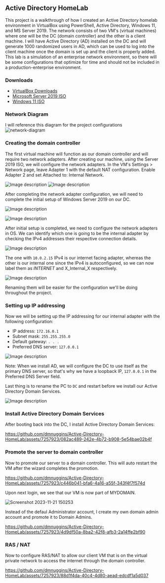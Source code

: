 ## Active Directory HomeLab

This project is a walkthrough of how I created an Active Directory homelab environment in VirtualBox using PowerShell, Active Directory, Windows 11, and MS Server 2019. The network consists of two VM's (virtual machines) where one will be the DC (domain controller) and the other is a client machine. I will have Active Directory (AD) installed on the DC and will generate 1000 randomized users in AD, which can be used to log into the client machine once the domain is set up and the client is properly added. This lab is a simulation of an enterprise network environment, so there will be some configurations that optimize for time and should not be included in a production-enterprise environment.

### Downloads

- [VirtualBox Downloads](https://www.virtualbox.org/wiki/Downloads)
- [Microsoft Server 2019 ISO](https://www.microsoft.com/en-us/evalcenter/download-windows-server-2019)
- [Windows 11 ISO](https://www.microsoft.com/en-us/software-download/windows11)

### Network Diagram

I will reference this diagram for the project configurations
![network-diagram](https://dev-to-uploads.s3.amazonaws.com/uploads/articles/0sd2tbs24w3kxasbbonw.png)

### Creating the domain controller
The first virtual machine will function as our domain controller and will require two network adapters. After creating our machine, using the Server 2019 ISO, we will configure the network adapters. In the VM's Settings > Network page, leave Adapter 1 with the default NAT configuration. Enable Adapter 2 and set Attached to: Internal Network.

![Image description](https://dev-to-uploads.s3.amazonaws.com/uploads/articles/sexsc99athq9oh059bb2.png)
![Image description](https://dev-to-uploads.s3.amazonaws.com/uploads/articles/bft9q1mrokl8trny7dou.png)

After completing the network adapter configuration, we will need to complete the initial setup of Windows Server 2019 on our DC.

![Image description](https://dev-to-uploads.s3.amazonaws.com/uploads/articles/bm4cywgz481s2z2o0xr6.png)

![Image description](https://dev-to-uploads.s3.amazonaws.com/uploads/articles/d8kehset9uwd0x2vdwis.png)

After initial setup is completed, we need to configure the network adapters in OS. We can identify which one is going to be the internal adapter by checking the IPv4 addresses their respective connection details.

![Image description](https://dev-to-uploads.s3.amazonaws.com/uploads/articles/00tbxabnsp05zjk5sopd.png)

The one with `10.0.2.15` IPv4 is our internet facing adapter, whereas the other is our internal one since the IPv4 is autoconfigured, so we can now label them as _INTERNET_ and X_Internal_X respectively.

![Image description](https://dev-to-uploads.s3.amazonaws.com/uploads/articles/qi343h9ixok4wmdq8816.png)

Renaming them will be easier for the configuration we'll be doing throughout the project.

### Setting up IP addressing

Now we will be setting up the IP addressing for our internal adapter with the following configuration:

- IP address: `172.16.0.1`
- Subnet mask: `255.255.255.0`
- Default gateway:  `. . .`
- Preferred DNS server: `127.0.0.1`

![Image description](https://dev-to-uploads.s3.amazonaws.com/uploads/articles/u44nmjjool2j4zreinyz.png)

Note: When we install AD, we will configure the DC to use itself as the primary DNS server, so that's why we have a loopback IP, `127.0.0.1` in the Preferred DNS Server field.

Last thing is to rename the PC to `DC` and restart before we install our Active Directory Domain Services.

![Image description](https://dev-to-uploads.s3.amazonaws.com/uploads/articles/hrsuwt5drjjhm379if1y.png)

### Install Active Directory Domain Services

After booting back into the DC, I install Active Directory Domain Services:

https://github.com/dmnuggins/Active-Directory-HomeLab/assets/7257923/082ac489-242e-4b72-b908-5e54bae02b4f

### Promote the server to domain controller

Now to promote our server to a domain controller. This will auto restart the VM after the wizard completes the promotion.

https://github.com/dmnuggins/Active-Directory-HomeLab/assets/7257923/c446b041-bfa6-4a16-a55f-343f4f7f574d

Upon next login, we see that our VM is now part of MYDOMAIN.

![Screenshot 2023-11-21 150253](https://github.com/dmnuggins/Active-Directory-HomeLab/assets/7257923/ad786f2f-8a2e-411c-a62d-2c41a098476c)

Instead of the defaul Administrator account, I create my own domain admin account and promote it to Domain Admins.

https://github.com/dmnuggins/Active-Directory-HomeLab/assets/7257923/4d9df50a-8ba2-42f8-afb3-2a14ffe2bf90

### RAS / NAT

Now to configure RAS/NAT to allow our client VM that is on the virtual private network to access the internet through the domain controller.

https://github.com/dmnuggins/Active-Directory-HomeLab/assets/7257923/88d1f4da-40c4-4d80-aead-edcdf1a5d037

